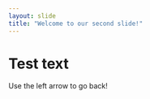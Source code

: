 ```yaml
---
layout: slide
title: "Welcome to our second slide!"
---
```

# Test text
Use the left arrow to go back!
